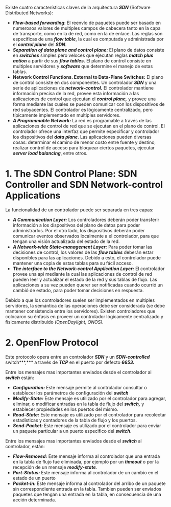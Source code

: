 Existe cuatro características claves de la arquitectura ***SDN*** (Software Distributed Networks):

- ***Flow-based forwarding***: El reenvío de paquetes puede ser basado en numerosos valores de multiples campos de cabecera tanto en la capa de transporte, como en la de red, como en la de enlace. Las reglas son especificas de una ***flow table***, la cual es computada y administrada por el ***control plane*** del ***SDN***.
- ***Separation of data plane and control plane:*** El plano de datos consiste en ***switches*** simples pero veloces que ejecutan reglas ***match plus action*** a partir de sus ***flow tables.*** El plano de control consiste en multiples servidores y ***software*** que determine el manejo de estas tablas.
- **Network Control Functions. External to Data-Plane Switches:** El plano de control consiste en dos componentes. Un controlador ***SDN*** y una serie de aplicaciones de ***network-control.*** El controlador mantiene información precisa de la red, provee esta información a las aplicaciones de control que ejecutan el ***control plane,*** y provee una forma mediante las cuales se pueden comunicar con los dispositivos de red subyacentes. El controlador es lógicamente centralizado, pero típicamente implementado en multiples servidores.
- ***A Programmable Network:*** La red es programable a través de las aplicaciones de control de red que se ejecutan en el plano de control. El controlador ofrece una interfaz que permite especificar y controlador los dispositivos del ***data plane***. Las aplicaciones pueden diversas cosas: determinar el camino de menor costo entre fuente y destino, realizar control de acceso para bloquear ciertos paquetes, ejecutar ***server load balancing***, entre otros.

# 1. The SDN Control Plane: SDN Controller and SDN Network-control Applications

La funcionalidad de un controlador puede ser separada en tres capas:

- ***A Communication Layer:*** Los controladores deberán poder transferir información a los dispositivos del plano de datos para poder administrarlos. Por el otro lado, los dispositivos deberán poder comunicar eventos observados localmente a el controlador, para que tengan una visión actualizada del estado de la red.
- ***A Network-wide State-management Layer:*** Para poder tomar las decisiones de control, los valores de las ***flow tables*** deberán estar disponibles para las aplicaciones. Debido a esto, el controlador puede mantener una copia de estas tablas para su fácil acceso.
- ***The interface to the Network-control Application Layer:*** El controlador provee una api mediante la cual las aplicaciones de control de red pueden leer y actualizar el estado de la red y sus tablas de flujo. Las aplicaciones a su vez pueden querer ser notificadas cuando ocurrió un cambió de estado, para poder tomar decisiones en respuesta.

Debido a que los controladores suelen ser implementados en multiples servidores, la semántica de las operaciones debe ser considerada (se debe mantener consistencia entre los servidores). Existen controladores que colocaron su énfasis en proveer un controlador lógicamente centralizado y físicamente distribuido *(OpenDaylight, ONOS).*

# 2. OpenFlow Protocol

Este protocolo opera entre un controlador ***SDN*** y un ***SDN-controlled*** switch***,*** a través de ***TCP*** en el puerto por defecto ***6653.*** 

Entre los mensajes mas importantes enviados desde el controlador al ***switch*** están:

- ***Configuration:*** Este mensaje permite al controlador consultar o establecer los parámetros de configuración del ***switch***
- ***Modify-State:*** Este mensaje es utilizado por el controlador para agregar, eliminar, o modificar entradas en la tabla de flujo del ***switch,*** y establecer propiedades en los puertos del mismo.
- ***Read-State:*** Este mensaje es utilizado por el controlador para recolectar estadísticas y contadores de la tabla de flujo y los puertos.
- ***Send-Packet:*** Este mensaje es utilizado por el controlador para enviar un paquete particular a un puerto especifico del ***switch***.

Entre los mensajes mas importantes enviados desde el ***switch*** al controlador, están:

- ***Flow-Removed:*** Este mensaje informa al controlador que una entrada en la tabla de flujo fue eliminada, por ejemplo por un ***timeout*** o por la recepción de un mensaje ***modify-state***.
- ***Port-Status:*** Este mensaje informa al controlador de un cambio en el estado de un puerto
- ***Packet-In:*** Este mensaje informa al controlador del arribo de un paquete sin correspondiente entrada en la tabla. Tambien pueden ser enviados paquetes que tengan una entrada en la tabla, en consecuencia de una acción determinada.